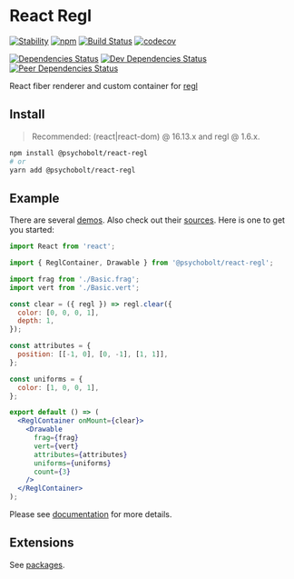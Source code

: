 # React Regl

[![Stability](https://img.shields.io/badge/Stability-Experimental-Orange.svg)](https://nodejs.org/api/documentation.html#documentation_stability_index)
[![npm](https://img.shields.io/npm/v/@psychobolt/react-regl.svg)](https://www.npmjs.com/package/@psychobolt/react-regl)
[![Build Status](https://travis-ci.org/psychobolt/react-regl.svg?branch=master)](https://travis-ci.org/psychobolt/react-regl)
[![codecov](https://codecov.io/gh/psychobolt/react-regl/branch/master/graph/badge.svg)](https://codecov.io/gh/psychobolt/react-regl)

[![Dependencies Status](https://david-dm.org/psychobolt/react-regl.svg)](https://david-dm.org/psychobolt/react-regl)
[![Dev Dependencies Status](https://david-dm.org/psychobolt/react-regl/dev-status.svg)](https://david-dm.org/psychobolt/react-regl?type=dev)
[![Peer Dependencies Status](https://david-dm.org/psychobolt/react-regl/peer-status.svg)](https://david-dm.org/psychobolt/react-regl?type=peer)

React fiber renderer and custom container for [regl](https://github.com/regl-project/regl)

## Install

> Recommended: (react|react-dom) @ 16.13.x and regl @ 1.6.x.

```sh
npm install @psychobolt/react-regl
# or
yarn add @psychobolt/react-regl
```

## Example

There are several [demos](https://psychobolt.github.io/react-regl). Also check out their [sources](https://github.com/psychobolt/react-regl/blob/master/stories/Core). Here is one to get you started:

```jsx
import React from 'react';

import { ReglContainer, Drawable } from '@psychobolt/react-regl';

import frag from './Basic.frag';
import vert from './Basic.vert';

const clear = ({ regl }) => regl.clear({
  color: [0, 0, 0, 1],
  depth: 1,
});

const attributes = {
  position: [[-1, 0], [0, -1], [1, 1]],
};

const uniforms = {
  color: [1, 0, 0, 1],
};

export default () => (
  <ReglContainer onMount={clear}>
    <Drawable
      frag={frag}
      vert={vert}
      attributes={attributes}
      uniforms={uniforms}
      count={3}
    />
  </ReglContainer>
);
```

Please see [documentation](https://github.com/psychobolt/react-regl/blob/master/src/README.md) for more details.

## Extensions

See [packages](https://github.com/psychobolt/react-regl/tree/master/packages).
